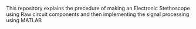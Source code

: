This repository explains the precedure of making an Electronic Stethoscope using Raw circuit components and then implementing the signal processing using MATLAB
